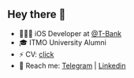 ## Hey there 🦾
* 👨🏻‍💻 iOS Developer at [@T-Bank](https://github.com/Tinkoff)
* 🎓 ITMO University Alumni
* ⚡ CV: [click](https://drive.google.com/file/d/1h6hK5NNdlwfle-IpHyc6vYSkMAJCUpTJ/view?usp=sharing)
* 📱 Reach me: [Telegram](https://t.me/belotserkovtsev) | [Linkedin](https://www.linkedin.com/in/belotserkovtsev/)
